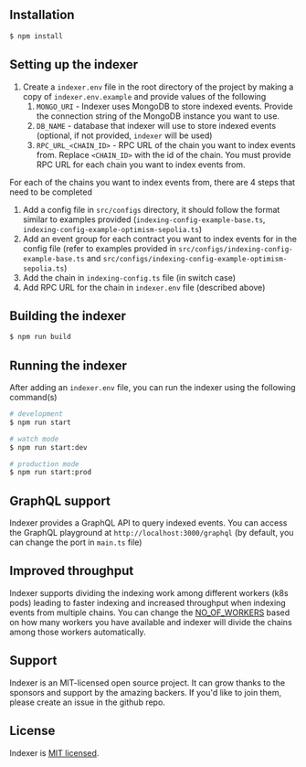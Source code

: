 ## Installation

```bash
$ npm install
```

## Setting up the indexer
1. Create a `indexer.env` file in the root directory of the project by making a copy of `indexer.env.example` and provide values of the following
   1. `MONGO_URI` - Indexer uses MongoDB to store indexed events. Provide the connection string of the MongoDB instance you want to use.
   2. `DB_NAME` - database that indexer will use to store indexed events (optional, if not provided, `indexer` will be used)
   3. `RPC_URL_<CHAIN_ID>` - RPC URL of the chain you want to index events from. Replace `<CHAIN_ID>` with the id of the chain. You must provide RPC URL for each chain you want to index events from.


For each of the chains you want to index events from, there are 4 steps that need to be completed
1. Add a config file in `src/configs` directory, it should follow the format similar to examples provided (`indexing-config-example-base.ts`, `indexing-config-example-optimism-sepolia.ts`)
2. Add an event group for each contract you want to index events for in the config file (refer to examples provided in `src/configs/indexing-config-example-base.ts` and `src/configs/indexing-config-example-optimism-sepolia.ts`)
3. Add the chain in `indexing-config.ts` file (in switch case)
4. Add RPC URL for the chain in `indexer.env` file (described above)

## Building the indexer
```bash
$ npm run build
```

## Running the indexer
After adding an `indexer.env` file, you can run the indexer using the following command(s)
```bash
# development
$ npm run start

# watch mode
$ npm run start:dev

# production mode
$ npm run start:prod
```

## GraphQL support
Indexer provides a GraphQL API to query indexed events. You can access the GraphQL playground at `http://localhost:3000/graphql` (by default, you can change the port in `main.ts` file)

## Improved throughput
Indexer supports dividing the indexing work among different workers (k8s pods) leading to faster indexing and increased throughput when indexing events from multiple chains. You can change the [NO_OF_WORKERS](/src/constants.ts) based on how many workers you have available and indexer will divide the chains among those workers automatically. 

## Support

Indexer is an MIT-licensed open source project. It can grow thanks to the sponsors and support by the amazing backers. If you'd like to join them, please create an issue in the github repo.


## License

Indexer is [MIT licensed](LICENSE).
